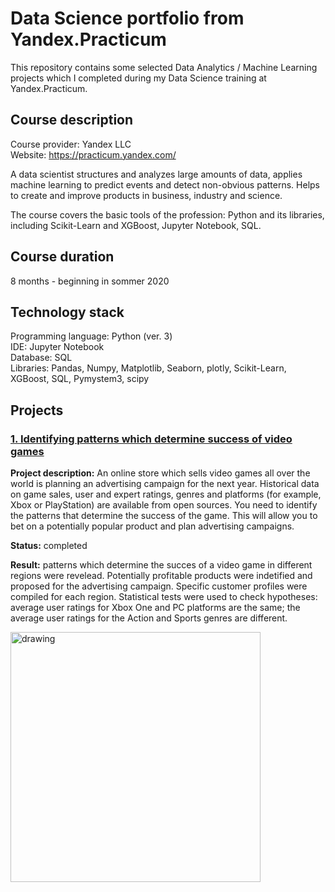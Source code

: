 # Data Science portfolio from Yandex.Practicum
This repository contains some selected Data Analytics / Machine Learning projects which I completed during my Data Science training at Yandex.Practicum.

## Course description
Course provider: Yandex LLC<br>
Website: https://practicum.yandex.com/<br>

A data scientist structures and analyzes large amounts of data, applies machine learning to predict events and detect non-obvious patterns. Helps to create and improve products in business, industry and science.

The course covers the basic tools of the profession: Python and its libraries, including Scikit-Learn and XGBoost, Jupyter Notebook, SQL.

## Course duration
8 months - beginning in sommer 2020

## Technology stack
Programming language: Python (ver. 3)<br>
IDE: Jupyter Notebook<br>
Database: SQL<br>
Libraries: Pandas, Numpy, Matplotlib, Seaborn, plotly, Scikit-Learn, XGBoost, SQL, Pymystem3, scipy<br>



## Projects

### [1. Identifying patterns which determine success of video games](1-PROJECT-video-games-success-patterns)
**Project description:** An online store which sells video games all over the world is planning an advertising campaign for the next year. Historical data on game sales, user and expert ratings, genres and platforms (for example, Xbox or PlayStation) are available from open sources. You need to identify the patterns that determine the success of the game. This will allow you to bet on a potentially popular product and plan advertising campaigns.

**Status:** completed

**Result:** patterns which determine the succes of a video game in different regions were revelead. Potentially profitable products were indetified and proposed for the advertising campaign. Specific customer profiles were compiled for each region. Statistical tests were used to check hypotheses: average user ratings for Xbox One and PC platforms are the same; the average user ratings for the Action and Sports genres are different.<br>

<img src="https://www.standmatters.nl/web/mod_files/portfolio_intro/detail/1525170944more.jpg" alt="drawing" width="400"/>
